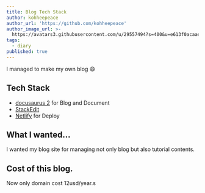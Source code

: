 ```yaml
---
title: Blog Tech Stack
author: kohheepeace
author_url: 'https://github.com/kohheepeace'
author_image_url: >-
  https://avatars3.githubusercontent.com/u/29557494?s=400&u=e613f0acaae1f51e7e96530b95437d2d69bad713&v=4
tags:
  - diary
published: true
---
```



I managed to make my own blog 😄

<!--truncate-->

## Tech Stack
- [docusaurus 2](https://v2.docusaurus.io) for Blog and Document
- [StackEdit](https://github.com/benweet/stackedit)
- [Netlify](https://www.netlify.com/) for Deploy


## What I wanted...
I wanted my blog site for managing not only blog but also tutorial contents.

## Cost of this blog.
Now only domain cost 12usd/year.s